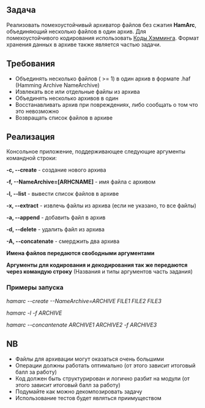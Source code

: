 ## Задача

Реализовать помехоустойчивый архиватор файлов без сжатия **HamArc**, объединяющий несколько файлов в один архив. Для помехоустойчивого кодирования использовать [Коды Хэмминга](https://en.wikipedia.org/wiki/Hamming_code). Формат хранения данных в архиве также является частью задачи.

## Требования

* Объединять несколько файлов ( >= 1) в один архив в формате .haf (Hamming Archive NameArchive)
* Извлекать все или отдельные файлы из архива
* Объединять несколько архивов в один
* Восстанавливать архив при повреждениях, либо сообщать о том что это невозможно
* Возвращать список файлов в архиве

## Реализация

Консольное приложение, поддерживающее следующие аргументы командной строки:

**-c, --create**           - создание нового архива

**-f, --NameArchive=[ARHCNAME]**  - имя файла с архивом

**-l, --list**             - вывести список файлов в архиве

**-x, --extract**          - извлечь файлы из архива  (если не указано, то все файлы)

**-a, --append**           - добавить файл в архив

**-d, --delete**           - удалить файл из архива

**-A, --concatenate**      - смерджить два архива

**Имена файлов передаются свободными аргументами**

**Аргументы для кодирования и декодирования так же передаются через командую строку** (Названия и типы аргументов часть задания)

### Примеры запуска

*hamarc --create --NameArchive=ARCHIVE FILE1 FILE2 FILE3*

*hamarc -l -f ARCHIVE*

*hamarc --concantenate  ARCHIVE1 ARCHIVE2 -f ARCHIVE3*


## NB

- Файлы для архивации могут оказаться очень большими
- Операции должны работать оптимально (от этого зависит итоговый балл за работу)
- Код должен быть структурирован и логично разбит на модули (от этого зависит итоговый балл за работу)
- Подумайте как можно декомпозировать задачу
- Использование тестов будет являться приимуществом

